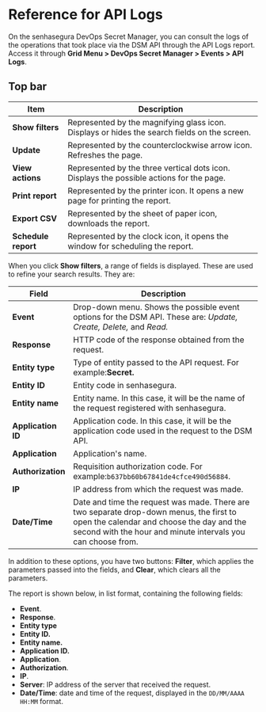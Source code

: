 # Reference for API Logs

On the senhasegura DevOps Secret Manager, you can consult the logs of the operations that took place via the DSM API through the API Logs report. Access it through **Grid Menu > DevOps Secret Manager > Events > API Logs**.

## Top bar

| Item                      | Description                                                                                  |
| ------------------------- | -------------------------------------------------------------------------------------------- |
| **Show filters**    | Represented by the magnifying glass icon. Displays or hides the search fields on the screen. |
| **Update**          | Represented by the counterclockwise arrow icon. Refreshes the page.                          |
| **View actions**    | Represented by the three vertical dots icon. Displays the possible actions for the page.     |
| **Print report**    | Represented by the printer icon. It opens a new page for printing the report.                |
| **Export CSV**      | Represented by the sheet of paper icon, downloads the report.                                |
| **Schedule report** | Represented by the clock icon, it opens the window for scheduling the report.                |

When you click **Show filters**, a range of fields is displayed. These are used to refine your search results. They are:

| Field                    | Description                                                                                                                                                                                          |
| ------------------------ | ---------------------------------------------------------------------------------------------------------------------------------------------------------------------------------------------------- |
| **Event**          | Drop-down menu. Shows the possible event options for the DSM API. These are: *Update, Create, Delete,* and *Read.*                                                                                  |
| **Response**       | HTTP code of the response obtained from the request.                                                                                                                                                 |
| **Entity type**    | Type of entity passed to the API request. For example:**Secret.**                                                                                                                              |
| **Entity ID**      | Entity code in senhasegura.                                                                                                                                                                          |
| **Entity name**    | Entity name. In this case, it will be the name of the request registered with senhasegura.                                                                                                           |
| **Application ID** | Application code. In this case, it will be the application code used in the request to the DSM API.                                                                                                  |
| **Application**    | Application's name.                                                                                                                                                                                  |
| **Authorization**  | Requisition authorization code. For example:`b637bb60b67841de4cfce490d56884`.                                                                                                                      |
| **IP**             | IP address from which the request was made.                                                                                                                                                          |
|      **Date/Time**                 | Date and time the request was made. There are two separate drop-down menus, the first to open the calendar and choose the day and the second with the hour and minute intervals you can choose from. |

In addition to these options, you have two buttons: **Filter**, which applies the parameters passed into the fields, and **Clear**, which clears all the parameters.

The report is shown below, in list format, containing the following fields:

* **Event**.
* **Response**.
* **Entity type**
* **Entity ID.**
* **Entity name.**
* **Application ID.**
* **Application**.
* **Authorization**.
* **IP**.
* **Server**: IP address of the server that received the request.
* **Date/Time**: date and time of the request, displayed in the `DD/MM/AAAA HH:MM` format.